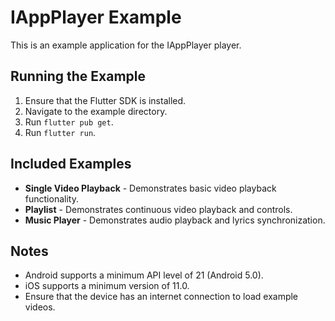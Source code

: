 # IAppPlayer Example

This is an example application for the IAppPlayer player.

## Running the Example

1. Ensure that the Flutter SDK is installed.
2. Navigate to the example directory.
3. Run `flutter pub get`.
4. Run `flutter run`.

## Included Examples

* **Single Video Playback** - Demonstrates basic video playback functionality.
* **Playlist** - Demonstrates continuous video playback and controls.
* **Music Player** - Demonstrates audio playback and lyrics synchronization.

## Notes

* Android supports a minimum API level of 21 (Android 5.0).
* iOS supports a minimum version of 11.0.
* Ensure that the device has an internet connection to load example videos.
